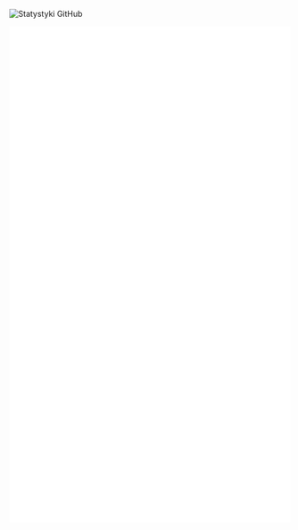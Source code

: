 ![Statystyki GitHub](https://github-readme-stats.vercel.app/api?username=BuriXon-code&show_icons=true&title_color=0266d5&icon_color=959ea5&text_color=777777&border_color=00000000&bg_color=00000000&rank_icon=github&ring_color=89e051)

![Metrics](/github-metrics.svg)
